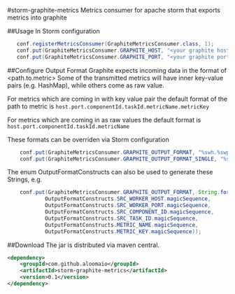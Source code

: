 #storm-graphite-metrics
Metrics consumer for apache storm that exports metrics into graphite

##Usage
In Storm configuration
```java
   conf.registerMetricsConsumer(GraphiteMetricsConsumer.class, 1);
   conf.put(GraphiteMetricsConsumer.GRAPHITE_HOST, "<your graphite host>"); //default localhost
   conf.put(GraphiteMetricsConsumer.GRAPHITE_PORT, "<your graphite port>"); //default 2003
```
##Configure Output Format
Graphite expects incoming data in the format of <path.to.metric> <numeric value> <timestamp>
Some of the transmitted metrics will have inner key-value pairs (e.g. HashMap), while others come as raw value.

For metrics which are coming in with key value pair the default format of the
path to metric is `host.port.componentId.taskId.metricName.metricKey`

For metrics which are coming in as raw values the default format is `host.port.componentId.taskId.metricName`

These formats can be overriden via Storm configuration
```java
    conf.put(GraphiteMetricsConsumer.GRAPHITE_OUTPUT_FORMAT, "%swh.%swp.%sci.%sti.%mn.%mk"); //this is the default
    conf.put(GraphiteMetricsConsumer.GRAPHITE_OUTPUT_FORMAT_SINGLE, "%swh.%swp.%sci.%sti.%mn"); //this is the default
```
The enum OutputFormatConstructs can also be used to generate these Strings, e.g.
```java
    conf.put(GraphiteMetricsConsumer.GRAPHITE_OUTPUT_FORMAT, String.format("%s.%s.%s.%s.%s.%s",
			OutputFormatConstructs.SRC_WORKER_HOST.magicSequence,
			OutputFormatConstructs.SRC_WORKER_PORT.magicSequence,
			OutputFormatConstructs.SRC_COMPONENT_ID.magicSequence,
			OutputFormatConstructs.SRC_TASK_ID.magicSequence,
			OutputFormatConstructs.METRIC_NAME.magicSequence,
			OutputFormatConstructs.METRIC_KEY.magicSequence));
```

##Download
The jar is distributed via maven central.
```xml
<dependency>
    <groupId>com.github.aloomaio</groupId>
    <artifactId>storm-graphite-metrics</artifactId>
    <version>0.1</version>
</dependency>
```
